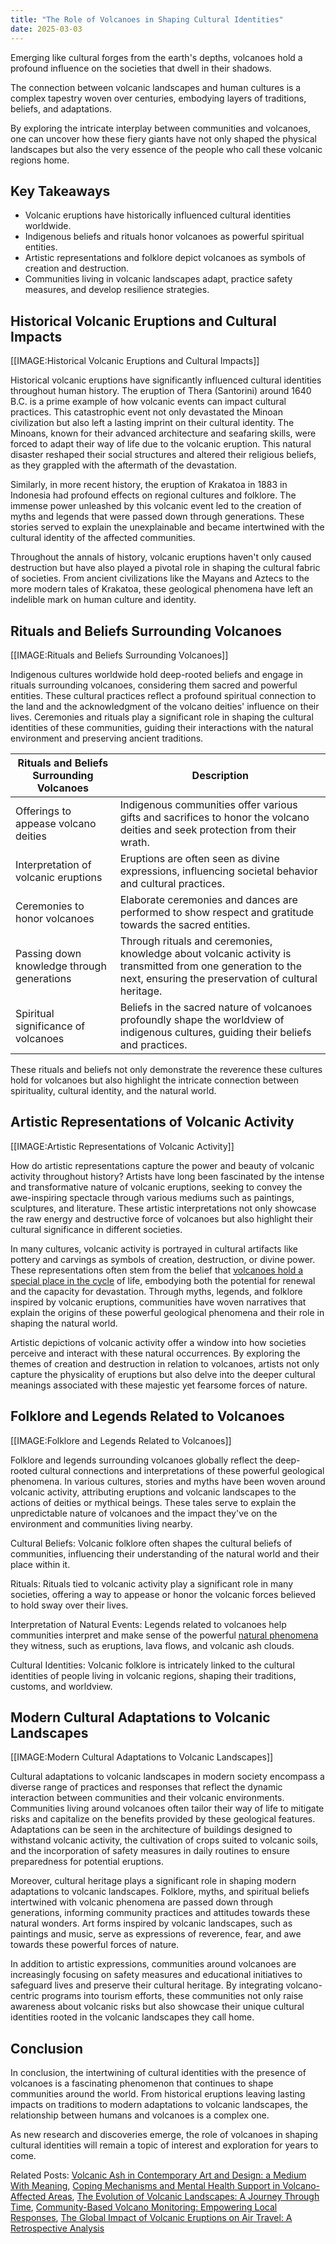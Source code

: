 ```yaml
---
title: "The Role of Volcanoes in Shaping Cultural Identities"
date: 2025-03-03
---
```


Emerging like cultural forges from the earth's depths, volcanoes hold a profound influence on the societies that dwell in their shadows.

The connection between volcanic landscapes and human cultures is a complex tapestry woven over centuries, embodying layers of traditions, beliefs, and adaptations.

By exploring the intricate interplay between communities and volcanoes, one can uncover how these fiery giants have not only shaped the physical landscapes but also the very essence of the people who call these volcanic regions home.

## Key Takeaways

- Volcanic eruptions have historically influenced cultural identities worldwide.
- Indigenous beliefs and rituals honor volcanoes as powerful spiritual entities.
- Artistic representations and folklore depict volcanoes as symbols of creation and destruction.
- Communities living in volcanic landscapes adapt, practice safety measures, and develop resilience strategies.

## Historical Volcanic Eruptions and Cultural Impacts

\[\[IMAGE:Historical Volcanic Eruptions and Cultural Impacts\]\]

Historical volcanic eruptions have significantly influenced cultural identities throughout human history. The eruption of Thera (Santorini) around 1640 B.C. is a prime example of how volcanic events can impact cultural practices. This catastrophic event not only devastated the Minoan civilization but also left a lasting imprint on their cultural identity. The Minoans, known for their advanced architecture and seafaring skills, were forced to adapt their way of life due to the volcanic eruption. This natural disaster reshaped their social structures and altered their religious beliefs, as they grappled with the aftermath of the devastation.

Similarly, in more recent history, the eruption of Krakatoa in 1883 in Indonesia had profound effects on regional cultures and folklore. The immense power unleashed by this volcanic event led to the creation of myths and legends that were passed down through generations. These stories served to explain the unexplainable and became intertwined with the cultural identity of the affected communities.

Throughout the annals of history, volcanic eruptions haven't only caused destruction but have also played a pivotal role in shaping the cultural fabric of societies. From ancient civilizations like the Mayans and Aztecs to the more modern tales of Krakatoa, these geological phenomena have left an indelible mark on human culture and identity.

## Rituals and Beliefs Surrounding Volcanoes

\[\[IMAGE:Rituals and Beliefs Surrounding Volcanoes\]\]

Indigenous cultures worldwide hold deep-rooted beliefs and engage in rituals surrounding volcanoes, considering them sacred and powerful entities. These cultural practices reflect a profound spiritual connection to the land and the acknowledgment of the volcano deities' influence on their lives. Ceremonies and rituals play a significant role in shaping the cultural identities of these communities, guiding their interactions with the natural environment and preserving ancient traditions.

| Rituals and Beliefs Surrounding Volcanoes | Description |
| --- | --- |
| Offerings to appease volcano deities | Indigenous communities offer various gifts and sacrifices to honor the volcano deities and seek protection from their wrath. |
| Interpretation of volcanic eruptions | Eruptions are often seen as divine expressions, influencing societal behavior and cultural practices. |
| Ceremonies to honor volcanoes | Elaborate ceremonies and dances are performed to show respect and gratitude towards the sacred entities. |
| Passing down knowledge through generations | Through rituals and ceremonies, knowledge about volcanic activity is transmitted from one generation to the next, ensuring the preservation of cultural heritage. |
| Spiritual significance of volcanoes | Beliefs in the sacred nature of volcanoes profoundly shape the worldview of indigenous cultures, guiding their beliefs and practices. |

These rituals and beliefs not only demonstrate the reverence these cultures hold for volcanoes but also highlight the intricate connection between spirituality, cultural identity, and the natural world.

## Artistic Representations of Volcanic Activity

\[\[IMAGE:Artistic Representations of Volcanic Activity\]\]

How do artistic representations capture the power and beauty of volcanic activity throughout history? Artists have long been fascinated by the intense and transformative nature of volcanic eruptions, seeking to convey the awe-inspiring spectacle through various mediums such as paintings, sculptures, and literature. These artistic interpretations not only showcase the raw energy and destructive force of volcanoes but also highlight their cultural significance in different societies.

In many cultures, volcanic activity is portrayed in cultural artifacts like pottery and carvings as symbols of creation, destruction, or divine power. These representations often stem from the belief that [volcanoes hold a special place in the cycle](https://magmamatters.com/the-role-of-volcanoes-in-earths-carbon-cycle-5/ "The Role Of Volcanoes In Earth’s Carbon Cycle") of life, embodying both the potential for renewal and the capacity for devastation. Through myths, legends, and folklore inspired by volcanic eruptions, communities have woven narratives that explain the origins of these powerful geological phenomena and their role in shaping the natural world.

Artistic depictions of volcanic activity offer a window into how societies perceive and interact with these natural occurrences. By exploring the themes of creation and destruction in relation to volcanoes, artists not only capture the physicality of eruptions but also delve into the deeper cultural meanings associated with these majestic yet fearsome forces of nature.

## Folklore and Legends Related to Volcanoes

\[\[IMAGE:Folklore and Legends Related to Volcanoes\]\]

Folklore and legends surrounding volcanoes globally reflect the deep-rooted cultural connections and interpretations of these powerful geological phenomena. In various cultures, stories and myths have been woven around volcanic activity, attributing eruptions and volcanic landscapes to the actions of deities or mythical beings. These tales serve to explain the unpredictable nature of volcanoes and the impact they've on the environment and communities living nearby.

Cultural Beliefs: Volcanic folklore often shapes the cultural beliefs of communities, influencing their understanding of the natural world and their place within it.

Rituals: Rituals tied to volcanic activity play a significant role in many societies, offering a way to appease or honor the volcanic forces believed to hold sway over their lives.

Interpretation of Natural Events: Legends related to volcanoes help communities interpret and make sense of the powerful [natural phenomena](https://magmamatters.com/the-art-and-science-of-volcano-monitoring/ "The Art and Science of Volcano Monitoring") they witness, such as eruptions, lava flows, and volcanic ash clouds.

Cultural Identities: Volcanic folklore is intricately linked to the cultural identities of people living in volcanic regions, shaping their traditions, customs, and worldview.

## Modern Cultural Adaptations to Volcanic Landscapes

\[\[IMAGE:Modern Cultural Adaptations to Volcanic Landscapes\]\]

Cultural adaptations to volcanic landscapes in modern society encompass a diverse range of practices and responses that reflect the dynamic interaction between communities and their volcanic environments. Communities living around volcanoes often tailor their way of life to mitigate risks and capitalize on the benefits provided by these geological features. Adaptations can be seen in the architecture of buildings designed to withstand volcanic activity, the cultivation of crops suited to volcanic soils, and the incorporation of safety measures in daily routines to ensure preparedness for potential eruptions.

Moreover, cultural heritage plays a significant role in shaping modern adaptations to volcanic landscapes. Folklore, myths, and spiritual beliefs intertwined with volcanic phenomena are passed down through generations, informing community practices and attitudes towards these natural wonders. Art forms inspired by volcanic landscapes, such as paintings and music, serve as expressions of reverence, fear, and awe towards these powerful forces of nature.

In addition to artistic expressions, communities around volcanoes are increasingly focusing on safety measures and educational initiatives to safeguard lives and preserve their cultural heritage. By integrating volcano-centric programs into tourism efforts, these communities not only raise awareness about volcanic risks but also showcase their unique cultural identities rooted in the volcanic landscapes they call home.

## Conclusion

In conclusion, the intertwining of cultural identities with the presence of volcanoes is a fascinating phenomenon that continues to shape communities around the world. From historical eruptions leaving lasting impacts on traditions to modern adaptations to volcanic landscapes, the relationship between humans and volcanoes is a complex one.

As new research and discoveries emerge, the role of volcanoes in shaping cultural identities will remain a topic of interest and exploration for years to come.

Related Posts: [Volcanic Ash in Contemporary Art and Design: a Medium With Meaning](https://magmamatters.com/volcanic-ash-in-contemporary-art-and-design-a-medium-with-meaning-2/), [Coping Mechanisms and Mental Health Support in Volcano-Affected Areas](https://magmamatters.com/coping-mechanisms-and-mental-health-support-in-volcano-affected-areas-2/), [The Evolution of Volcanic Landscapes: A Journey Through Time](https://magmamatters.com/the-evolution-of-volcanic-landscapes-a-journey-through-time-2/), [Community-Based Volcano Monitoring: Empowering Local Responses](https://magmamatters.com/community-based-volcano-monitoring-empowering-local-responses-2/), [The Global Impact of Volcanic Eruptions on Air Travel: A Retrospective Analysis](https://magmamatters.com/the-global-impact-of-volcanic-eruptions-on-air-travel-a-retrospective-analysis-2/)
